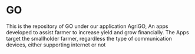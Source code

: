 # GO
This is the repository of GO under our application AgriGO, An apps developed to assist farmer to increase yield and grow financially. The Apps target the smallholder farmer, regardless the type of communication devices, either supporting internet or not 

